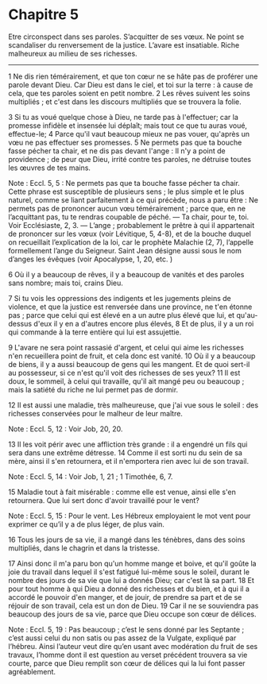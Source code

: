 # Chapitre 5

Etre circonspect dans ses paroles.
S’acquitter de ses vœux.
Ne point se scandaliser du renversement de la justice.
L’avare est insatiable.
Riche malheureux au milieu de ses richesses.

***

1 Ne dis rien témérairement, et que ton cœur ne se hâte pas de proférer une parole devant Dieu. Car Dieu est dans le ciel, et toi sur la terre : à cause de cela, que tes paroles soient en petit nombre. 2 Les rêves suivent les soins multipliés ; et c'est dans les discours multipliés que se trouvera la folie.


3 Si tu as voué quelque chose à Dieu, ne tarde pas à l'effectuer; car la promesse infidèle et insensée lui déplaît; mais tout ce que tu auras voué, effectue-le; 4 Parce qu'il vaut beaucoup mieux ne pas vouer, qu'après un vœu ne pas effectuer ses promesses. 5 Ne permets pas que ta bouche fasse pécher ta chair, et ne dis pas devant l'ange : Il n'y a point de providence ; de peur que Dieu, irrité contre tes paroles, ne détruise toutes les œuvres de tes mains.

<span class="bible-note">Note : </span> Eccl. 5, 5 : Ne permets pas que ta bouche fasse pécher ta chair. Cette phrase est susceptible de plusieurs sens ; le plus simple et le plus naturel, comme se liant parfaitement à ce qui précède, nous a paru être : Ne permets pas de prononcer aucun vœu témérairement ; parce que, en ne l’acquittant pas, tu te rendras coupable de péché. ― Ta chair, pour te, toi. Voir Ecclésiaste, 2, 3. ― L’ange ; probablement le prêtre à qui il appartenait de prononcer sur les vœux (voir Lévitique, 5, 4-8), et de la bouche duquel on recueillait l’explication de la loi, car le prophète Malachie (2, 7), l’appelle formellement l’ange du Seigneur. Saint Jean désigne aussi sous le nom d’anges les évêques (voir Apocalypse, 1, 20, etc. )

6 Où il y a beaucoup de rêves, il y a beaucoup de vanités et des paroles sans nombre; mais toi, crains Dieu.


7 Si tu vois les oppressions des indigents et les jugements pleins de violence, et que la justice est renversée dans une province, ne t'en étonne pas ; parce que celui qui est élevé en a un autre plus élevé que lui, et qu'au-dessus d'eux il y en a d'autres encore plus élevés, 8 Et de plus, il y a un roi qui commande à la terre entière qui lui est assujettie.


9 L'avare ne sera point rassasié d'argent, et celui qui aime les richesses n'en recueillera point de fruit, et cela donc est vanité. 10 Où il y a beaucoup de biens, il y a aussi beaucoup de gens qui les mangent. Et de quoi sert-il au possesseur, si ce n'est qu'il voit des richesses de ses yeux? 11 Il est doux, le sommeil, à celui qui travaille, qu'il ait mangé peu ou beaucoup ; mais la satiété du riche ne lui permet pas de dormir.


12 Il est aussi une maladie, très malheureuse, que j'ai vue sous le soleil : des richesses conservées pour le malheur de leur maître.

<span class="bible-note">Note : </span> Eccl. 5, 12 : Voir Job, 20, 20.

13 Il les voit périr avec une affliction très grande : il a engendré un fils qui sera dans une extrême détresse. 14 Comme il est sorti nu du sein de sa mère, ainsi il s'en retournera, et il n'emportera rien avec lui de son travail.

<span class="bible-note">Note : </span> Eccl. 5, 14 : Voir Job, 1, 21 ; 1 Timothée, 6, 7.

15 Maladie tout à fait misérable : comme elle est venue, ainsi elle s'en retournera. Que lui sert donc d'avoir travaillé pour le vent?

<span class="bible-note">Note : </span> Eccl. 5, 15 : Pour le vent. Les Hébreux employaient le mot vent pour exprimer ce qu’il y a de plus léger, de plus vain.

16 Tous les jours de sa vie, il a mangé dans les ténèbres, dans des soins multipliés, dans le chagrin et dans la tristesse.


17 Ainsi donc il m'a paru bon qu'un homme mange et boive, et qu'il goûte la joie du travail dans lequel il s'est fatigué lui-même sous le soleil, durant le nombre des jours de sa vie que lui a donnés Dieu; car c'est là sa part. 18 Et pour tout homme à qui Dieu a donné des richesses et du bien, et à qui il a accordé le pouvoir d'en manger, et de jouir, de prendre sa part et de se réjouir de son travail, cela est un don de Dieu. 19 Car il ne se souviendra pas beaucoup des jours de sa vie, parce que Dieu occupe son cœur de délices.

<span class="bible-note">Note : </span> Eccl. 5, 19 : Pas beaucoup ; c’est le sens donné par les Septante ; c’est aussi celui du non satis ou pas assez de la Vulgate, expliqué par l’hébreu. Ainsi l’auteur veut dire qu’en usant avec modération du fruit de ses travaux, l’homme dont il est question au verset précédent trouvera sa vie courte, parce que Dieu remplit son cœur de délices qui la lui font passer agréablement.

